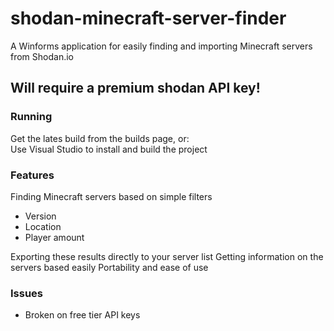 # shodan-minecraft-server-finder
A Winforms application for easily finding and importing Minecraft servers from Shodan.io

## Will require a premium shodan API key!

### Running
Get the lates build from the builds page, or:  
Use Visual Studio to install and build the project

### Features
Finding Minecraft servers based on simple filters
- Version
- Location
- Player amount  

Exporting these results directly to your server list
Getting information on the servers based easily
Portability and ease of use

### Issues
- Broken on free tier API keys
